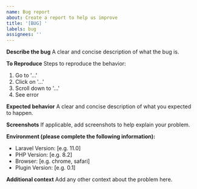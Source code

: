 ```yaml
---
name: Bug report
about: Create a report to help us improve
title: '[BUG] '
labels: bug
assignees: ''
---
```


**Describe the bug**
A clear and concise description of what the bug is.

**To Reproduce**
Steps to reproduce the behavior:
1. Go to '...'
2. Click on '...'
3. Scroll down to '...'
4. See error

**Expected behavior**
A clear and concise description of what you expected to happen.

**Screenshots**
If applicable, add screenshots to help explain your problem.

**Environment (please complete the following information):**
 - Laravel Version: [e.g. 11.0]
 - PHP Version: [e.g. 8.2]
 - Browser: [e.g. chrome, safari]
 - Plugin Version: [e.g. 0.1]

**Additional context**
Add any other context about the problem here.
